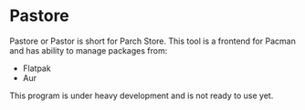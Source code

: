 # Pastore

Pastore or Pastor is short for Parch Store.
This tool is a frontend for Pacman and has ability to manage packages from:

- Flatpak
- Aur

This program is under heavy development and is not ready to use yet.
